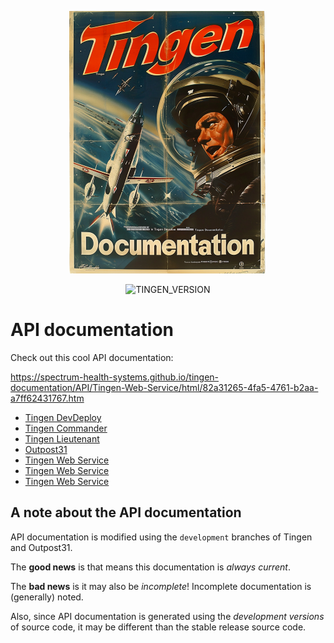 <!-- u250401 -->

<div align="center">

  ![logo](../.github/image/logo/TingenDocumentation_logo_320x420.png)

  ![TINGEN_VERSION](https://img.shields.io/badge/TINGEN%2025.5-white?style=for-the-badge)

</div>

# API documentation

Check out this cool API documentation:

https://spectrum-health-systems.github.io/tingen-documentation/API/Tingen-Web-Service/html/82a31265-4fa5-4761-b2aa-a7ff62431767.htm


* [Tingen DevDeploy](https://spectrum-health-systems.github.io/Tingen-Documentation/API/Tingen-DevDeploy/)
* [Tingen Commander](https://spectrum-health-systems.github.io/Tingen-Documentation/API/Tingen-Commander/)
* [Tingen Lieutenant](https://spectrum-health-systems.github.io/Tingen-Documentation/API/Tingen-Lieutenant/)
* [Outpost31](https://spectrum-health-systems.github.io/Tingen-Documentation/API/Outpost31/)
* [Tingen Web Service](https://spectrum-health-systems.github.io/Tingen-Documentation/API/Tingen-Web-Service/)
* [Tingen Web Service](https://spectrum-health-systems.github.io/tingen-documentation/API/Tingen-Web-Service/)
* [Tingen Web Service](https://spectrum-health-systems.github.io/tingen-documentation/API/Tingen-Web-Service/html/82a31265-4fa5-4761-b2aa-a7ff62431767.htm)

## A note about the API documentation

API documentation is modified using the `development` branches of Tingen and Outpost31.

The **good news** is that means this documentation is *always current*.

The **bad news** is it may also be *incomplete*! Incomplete documentation is (generally) noted.

Also, since API documentation is generated using the *development versions* of source code, it may be different than the stable release source code.
